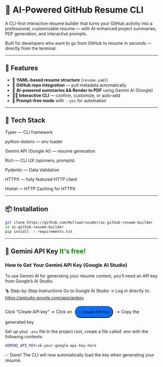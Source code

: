 # 🧠 AI-Powered GitHub Resume CLI

A CLI-first interactive résumé builder that turns your GitHub activity into a professional, customizable resume — with AI-enhanced project summaries, PDF generation, and interactive prompts.

Built for developers who want to go from GitHub to resume in seconds — directly from the terminal.

---

## 🚀 Features

- 🧾 **YAML-based resume structure** (`resume.yaml`)
- 🔗 **GitHub repo integration** — pull metadata automatically
- 🧠 **AI-powered summaries && Render to PDF** using Gemini AI (Google)
- 🧑‍💻 **Interactive CLI** — confirm, customize, or auto-add
- 💬 **Prompt-free mode** with `--yes` for automation

---

## 🧰 Tech Stack
Typer — CLI framework

python-dotenv — env loader

Gemini API (Google AI) — resume generation

Rich — CLI UX (spinners, prompts)

Pydantic — Data Validation

HTTPX — fully featured HTTP client

Hishel — HTTP Caching for HTTPX

---

## 📦 Installation

```bash
git clone https://github.com/HollowCrusader/ai-github-resume-builder
cd ai-github-resume-builder
pip install -r requirements.txt
```

---

## 🔐 Gemini API Key <span style="color:green;">It's free!</span>
### How to Get Your Gemini API Key (Google AI Studio) 
To use Gemini AI for generating your résumé content, you’ll need an API key from Google’s AI Studio.

🪜 Step-by-Step Instructions
Go to Google AI Studio
→ Log in directly to: https://aistudio.google.com/app/apikey

Click “Create API key”
→ Click on  <button style="border-size:0px; border-radius: 20px; background-color: #086eff; padding:10px; margin:5px;">+ Create API Key</button>
→ Copy the generated key

Set up your ``.env`` file
In the project root, create a file called .env with the following contents:

```bash
GEMINI_API_KEY=sk-your-google-api-key-here
```
✅ Done!
The CLI will now automatically load the key when generating your résumé.
